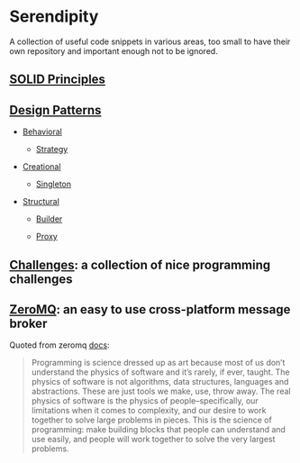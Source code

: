 # Serendipity

A collection of useful code snippets in various areas, too small to have
their own repository and important enough not to be ignored.

## [SOLID Principles](solid)

## [Design Patterns](design-patterns)

- [Behavioral](design-patterns/behavioral)

  - [Strategy](design-patterns/behavioral/strategy)

- [Creational](design-patterns/creational)

  - [Singleton](design-patterns/creational/singleton)

- [Structural](design-patterns/structural)

  - [Builder](design-patterns/structural/builder)

  - [Proxy](design-patterns/structural/proxy)

## [Challenges](challenge): a collection of nice programming challenges

## [ZeroMQ](zeromq): an easy to use cross-platform message broker

Quoted from zeromq [docs](https://zguide.zeromq.org/docs/chapter1/):

> Programming is science dressed up as art because most of us don’t understand the physics of software and it’s rarely, if ever, taught.
> The physics of software is not algorithms, data structures, languages and abstractions.
> These are just tools we make, use, throw away.
> The real physics of software is the physics of people–specifically, our limitations when it comes to complexity, and our desire to work together to solve large problems in pieces.
> This is the science of programming: make building blocks that people can understand and use easily, and people will work together to solve the very largest problems.
